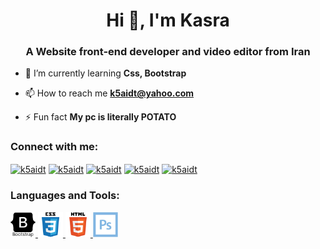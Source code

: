 <h1 align="center">Hi 👋, I'm Kasra</h1>
<h3 align="center">A Website front-end developer and video editor from Iran</h3>

- 🌱 I’m currently learning **Css, Bootstrap**

- 📫 How to reach me **k5aidt@yahoo.com**

- ⚡ Fun fact **My pc is literally POTATO**

<h3 align="left">Connect with me:</h3>
<p align="left">
<a href="https://twitter.com/k5aidt" target="blank"><img align="center" src="https://raw.githubusercontent.com/rahuldkjain/github-profile-readme-generator/master/src/images/icons/Social/twitter.svg" alt="k5aidt" height="30" width="40" /></a>
<a href="https://linkedin.com/in/k5aidt" target="blank"><img align="center" src="https://raw.githubusercontent.com/rahuldkjain/github-profile-readme-generator/master/src/images/icons/Social/linked-in-alt.svg" alt="k5aidt" height="30" width="40" /></a>
<a href="https://stackoverflow.com/users/k5aidt" target="blank"><img align="center" src="https://raw.githubusercontent.com/rahuldkjain/github-profile-readme-generator/master/src/images/icons/Social/stack-overflow.svg" alt="k5aidt" height="30" width="40" /></a>
<a href="https://instagram.com/k5aidt" target="blank"><img align="center" src="https://raw.githubusercontent.com/rahuldkjain/github-profile-readme-generator/master/src/images/icons/Social/instagram.svg" alt="k5aidt" height="30" width="40" /></a>
<a href="https://www.youtube.com/c/k5aidt" target="blank"><img align="center" src="https://raw.githubusercontent.com/rahuldkjain/github-profile-readme-generator/master/src/images/icons/Social/youtube.svg" alt="k5aidt" height="30" width="40" /></a>
</p>

<h3 align="left">Languages and Tools:</h3>
<p align="left"> <a href="https://getbootstrap.com" target="_blank" rel="noreferrer"> <img src="https://raw.githubusercontent.com/devicons/devicon/master/icons/bootstrap/bootstrap-plain-wordmark.svg" alt="bootstrap" width="40" height="40"/> </a> <a href="https://www.w3schools.com/css/" target="_blank" rel="noreferrer"> <img src="https://raw.githubusercontent.com/devicons/devicon/master/icons/css3/css3-original-wordmark.svg" alt="css3" width="40" height="40"/> </a> <a href="https://www.w3.org/html/" target="_blank" rel="noreferrer"> <img src="https://raw.githubusercontent.com/devicons/devicon/master/icons/html5/html5-original-wordmark.svg" alt="html5" width="40" height="40"/> </a> <a href="https://www.photoshop.com/en" target="_blank" rel="noreferrer"> <img src="https://raw.githubusercontent.com/devicons/devicon/master/icons/photoshop/photoshop-line.svg" alt="photoshop" width="40" height="40"/> </a> </p>
